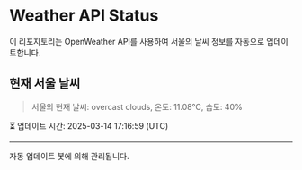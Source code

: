 
# Weather API Status

이 리포지토리는 OpenWeather API를 사용하여 서울의 날씨 정보를 자동으로 업데이트합니다.

## 현재 서울 날씨
> 서울의 현재 날씨: overcast clouds, 온도: 11.08°C, 습도: 40%

⏳ 업데이트 시간: 2025-03-14 17:16:59 (UTC)

---
자동 업데이트 봇에 의해 관리됩니다.

